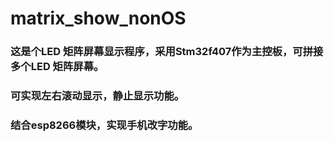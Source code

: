 # matrix_show_nonOS

### 这是个LED 矩阵屏幕显示程序，采用Stm32f407作为主控板，可拼接多个LED 矩阵屏幕。  
### 可实现左右滚动显示，静止显示功能。
### 结合esp8266模块，实现手机改字功能。
